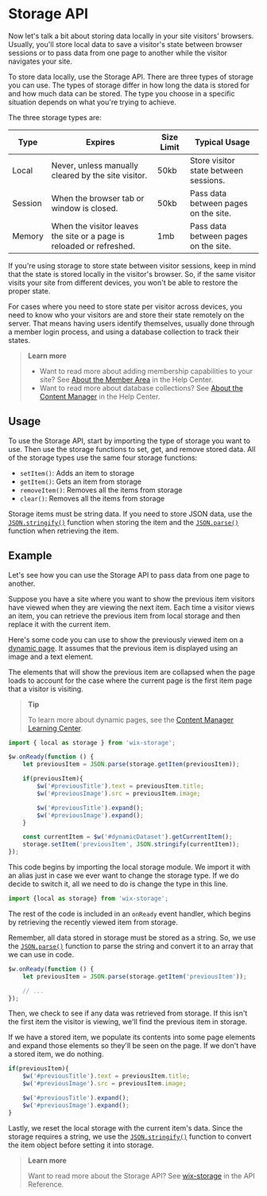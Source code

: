 # Storage API

Now let's talk a bit about storing data locally in your site visitors' browsers. Usually, you'll store local data to save a visitor's state between browser sessions or to pass data from one page to another while the visitor navigates your site.

To store data locally, use the Storage API. There are three types of storage you can use. The types of storage differ in how long the data is stored for and how much data can be stored. The type you choose in a specific situation depends on what you're trying to achieve.

The three storage types are:

| Type | Expires | Size Limit | Typical Usage |
| --- | --- | --- | --- |
| Local | Never, unless manually cleared by the site visitor. | 50kb | Store visitor state between sessions. |
| Session | When the browser tab or window is closed. | 50kb | Pass data between pages on the site. |
| Memory | When the visitor leaves the site or a page is reloaded or refreshed. | 1mb | Pass data between pages on the site. |

If you're using storage to store state between visitor sessions, keep in mind that the state is stored locally in the visitor's browser. So, if the same visitor visits your site from different devices, you won't be able to restore the proper state.

For cases where you need to store state per visitor across devices, you need to know who your visitors are and store their state remotely on the server. That means having users identify themselves, usually done through a member login process, and using a database collection to track their states.

> **Learn more**
>
> -   Want to read more about adding membership capabilities to your site? See [About the Member Area](https://support.wix.com/en/article/about-the-members-area) in the Help Center.
> -   Want to read more about database collections? See [About the Content Manager](https://support.wix.com/en/article/about-the-content-manager-7160473) in the Help Center.

## Usage

To use the Storage API, start by importing the type of storage you want to use. Then use the storage functions to set, get, and remove stored data. All of the storage types use the same four storage functions:

-   `setItem()`: Adds an item to storage
-   `getItem()`: Gets an item from storage
-   `removeItem()`: Removes all the items from storage
-   `clear()`: Removes all the items from storage

Storage items must be string data. If you need to store JSON data, use the [`JSON.stringify()`](https://developer.mozilla.org/en-US/docs/Web/JavaScript/Reference/Global_Objects/JSON/stringify) function when storing the item and the [`JSON.parse()`](https://developer.mozilla.org/en-US/docs/Web/JavaScript/Reference/Global_Objects/JSON/parse) function when retrieving the item.

## Example

Let's see how you can use the Storage API to pass data from one page to another.

Suppose you have a site where you want to show the previous item visitors have viewed when they are viewing the next item. Each time a visitor views an item, you can retrieve the previous item from local storage and then replace it with the current item.

Here's some code you can use to show the previously viewed item on a [dynamic page](https://learn.wix.com/en/article/displaying-detailed-site-content-3824279#dynamic-pages). It assumes that the previous item is displayed using an image and a text element.

The elements that will show the previous item are collapsed when the page loads to account for the case where the current page is the first item page that a visitor is visiting.

> **Tip**
>
> To learn more about dynamic pages, see the [Content Manager Learning Center](https://learn.wix.com/en/article/displaying-detailed-site-content-3824279#dynamic-pages). 

```javascript
import { local as storage } from 'wix-storage';

$w.onReady(function () {
    let previousItem = JSON.parse(storage.getItem(previousItem));

    if(previousItem){
        $w('#previousTitle').text = previousItem.title;
        $w('#previousImage').src = previousItem.image;

        $w('#previousTitle').expand();
        $w('#previousImage').expand();
    }

    const currentItem = $w('#dynamicDataset').getCurrentItem();
    storage.setItem('previousItem', JSON.stringify(currentItem));
});
```

This code begins by importing the local storage module. We import it with an alias just in case we ever want to change the storage type. If we do decide to switch it, all we need to do is change the type in this line.

```javascript
import {local as storage} from 'wix-storage';
```

The rest of the code is included in an `onReady` event handler, which begins by retrieving the recently viewed item from storage.

Remember, all data stored in storage must be stored as a string. So, we use the [`JSON.parse()`](https://developer.mozilla.org/en-US/docs/Web/JavaScript/Reference/Global_Objects/JSON/parse) function to parse the string and convert it to an array that we can use in code.

```javascript
$w.onReady(function () {
    let previousItem = JSON.parse(storage.getItem('previousItem'));

    // ...
});
```

Then, we check to see if any data was retrieved from storage. If this isn't the first item the visitor is viewing, we'll find the previous item in storage. 

If we have a stored item, we populate its contents into some page elements and expand those elements so they'll be seen on the page. If we don't have a stored item, we do nothing.

```javascript
if(previousItem){
    $w('#previousTitle').text = previousItem.title;
    $w('#previousImage').src = previousItem.image;

    $w('#previousTitle').expand();
    $w('#previousImage').expand();
} 
```

Lastly, we reset the local storage with the current item's data. Since the storage requires a string, we use the [`JSON.stringify()`](https://developer.mozilla.org/en-US/docs/Web/JavaScript/Reference/Global_Objects/JSON/stringify) function to convert the item object before setting it into storage.

> **Learn more**
>
> Want to read more about the Storage API? See [wix-storage](https://www.wix.com/velo/reference/wix-storage) in the API Reference.